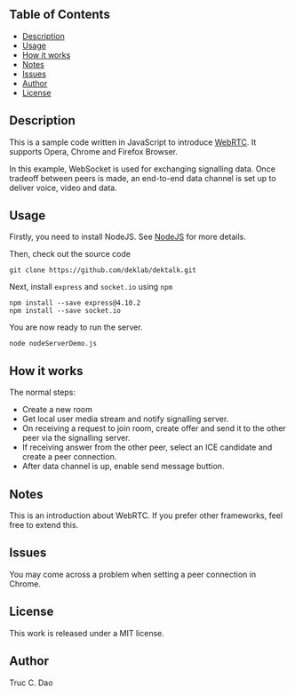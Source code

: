 ## Table of Contents

* [Description](#description)
* [Usage](#usage)
* [How it works](#how-it-works)
* [Notes](#notes)
* [Issues](#issues)
* [Author](#author)
* [License](#license)

## Description

This is a sample code written in JavaScript to introduce [WebRTC]. It supports Opera, Chrome and Firefox Browser.

In this example, WebSocket is used for exchanging signalling data. Once tradeoff between peers is made, an end-to-end data channel is set up to deliver voice, video and data.

## Usage

Firstly, you need to install NodeJS. See [NodeJS] for more details.

Then, check out the source code

```
git clone https://github.com/deklab/dektalk.git
```

Next, install `express` and `socket.io` using `npm`

```
npm install --save express@4.10.2
npm install --save socket.io
```

You are now ready to run the server.

```
node nodeServerDemo.js
```

## How it works

The normal steps:

* Create a new room
* Get local user media stream and notify signalling server.
* On receiving a request to join room, create offer and send it to the other peer via the signalling server.
* If receiving answer from the other peer, select an ICE candidate and create a peer connection.
* After data channel is up, enable send message buttion.

## Notes

This is an introduction about WebRTC. If you prefer other frameworks, feel free to extend this.

## Issues

You may come across a problem when setting a peer connection in Chrome.

## License

This work is released under a MIT license.

## Author

Truc C. Dao

[NodeJS]: https://nodejs.org
[WebRTC]: https://www.webrtc.org
